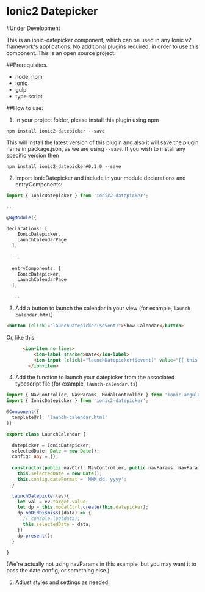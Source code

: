 Ionic2 Datepicker
======================
#Under Development

This is an ionic-datepicker component, which can be used in any Ionic v2 framework's applications. No additional plugins required, in order to use this component. This is an open source project.


##Prerequisites.

* node, npm
* ionic
* gulp
* type script

##How to use:

1) In your project folder, please install this plugin using npm

`npm install ionic2-datepicker --save`

This will install the latest version of this plugin and also it will save the plugin name in package.json, as we are using `--save`. If you wish to install any specific version then

`npm install ionic2-datepicker#0.1.0 --save`

2) Import IonicDatepicker and include in your module declarations and entryComponents:

````ts
import { IonicDatepicker } from 'ionic2-datepicker';

...

@NgModule({

declarations: [
    IonicDatepicker,
    LaunchCalendarPage
  ],
  
  ...
  
  entryComponents: [
    IonicDatepicker,
    LaunchCalendarPage
  ],

  ...

````

3) Add a button to launch the calendar in your view (for example, `launch-calendar.html`)

````html
<button (click)="launchDatepicker($event)">Show Calendar</button>
````

Or, like this:

````html
      <ion-item no-lines>
          <ion-label stacked>Date</ion-label>
          <ion-input (click)="launchDatepicker($event)" value="{{ this.selectedDate | date: config.dateFormat }}"></ion-input>
        </ion-item>
````

4) Add the function to launch your datepicker from the associated typescript file (for example, `launch-calendar.ts`)

````ts
import { NavController, NavParams, ModalController } from 'ionic-angular';
import { IonicDatepicker } from 'ionic2-datepicker';

@Component({
  templateUrl: 'launch-calendar.html'
)}

export class LaunchCalendar {

  datepicker = IonicDatepicker;
  selectedDate: Date = new Date();
  config: any = {};
  
  constructor(public navCtrl: NavController, public navParams: NavParams, public modalCtrl: ModalController){
    this.selectedDate = new Date();
    this.config.dateFormat = 'MMM dd, yyyy';
  }

  launchDatepicker(ev){
    let val = ev.target.value;
    let dp = this.modalCtrl.create(this.datepicker);
    dp.onDidDismiss((data) => {
      // console.log(data);
      this.selectedDate = data;
    })
    dp.present();
  }

}

````

(We're actually not using navParams in this example, but you may want it to pass the date config, or something else.)

5) Adjust styles and settings as needed.
